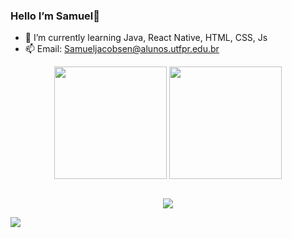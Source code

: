 ### Hello I’m Samuel👋
- 🌱 I’m currently learning Java, React Native, HTML, CSS, Js
- 📫 Email: Samueljacobsen@alunos.utfpr.edu.br

<div align="center">
 
  <img  align="center" height="180em" src="https://github-readme-stats.vercel.app/api?username=SamuelJacobsen&show_icons=true&theme=midnight-purple&include_all_commits=true&count_private=true"/>
  <img align="center" height="180em" src="https://github-readme-stats.vercel.app/api/top-langs/?username=LuigiGF&layout=compact&langs_count=16&theme=midnight-purple"/>





</div>
<br>
<p align="center">
  <a href="https://skillicons.dev">
    <img src="https://skillicons.dev/icons?i=github,git,java,cs,dotnet,html,css,js,androidstudio,react" />
  </a>
</p>


   </div>
    
    
  <div> 
  <a href="https://www.linkedin.com/in/samuel-jacobsen-7a397a203/" target="_blank"><img src="https://img.shields.io/badge/-LinkedIn-%230077B5?style=for-the-badge&logo=linkedin&logoColor=white" target="_blank"></a> 
  </div>










